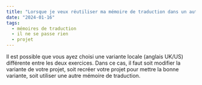 ```yaml
---
title: "Lorsque je veux réutiliser ma mémoire de traduction dans un autre exercice, je n'arrive pas à cocher la case “Activé”. Que faire ?"
date: "2024-01-16"
tags:
  - mémoires de traduction
  - il ne se passe rien
  - projet
---
```


Il est possible que vous ayez choisi une variante locale (anglais UK/US) différente entre les deux exercices. Dans ce cas, il faut soit modifier la variante de votre projet, soit recréer votre projet pour mettre la bonne variante, soit utiliser une autre mémoire de traduction.

